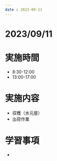 ```yaml
---
date : 2023-09-11
---
```


# 2023/09/11

# 実施時間
- 8:30-12:00
- 13:00-17:00

# 実施内容
- 収穫（水元屋）
- 出荷作業

# 学習事項
- 